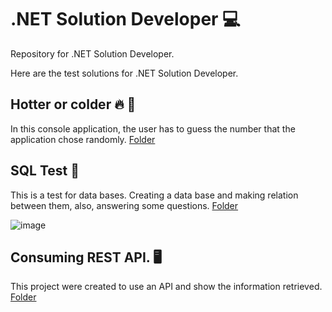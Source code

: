 # .NET Solution Developer 💻
Repository for .NET Solution Developer.

Here are the test solutions for .NET Solution Developer.
## Hotter or colder 🔥 🧊 
In this console application, the user has to guess the number that the application chose randomly.
[Folder](https://github.com/dev-LuisSM/.NET-Solution-Developer-1-day-test/tree/main/HotterOrColder)

## SQL Test 📜
This is a test for data bases. Creating a data base and making relation between them, also, answering some questions.
[Folder](https://github.com/dev-LuisSM/.NET-Solution-Developer-1-day-test/tree/main/SQL%20Test)

![image](https://user-images.githubusercontent.com/72401861/176342697-722c90fd-0b29-4193-a5d1-74c1b8d96d02.png)

## Consuming REST API. 🖥️
This project were created to use an API and show the information retrieved.
[Folder](https://github.com/dev-LuisSM/.NET-Solution-Developer-1-day-test/tree/main/MVC%20Web%20API%20REST)
